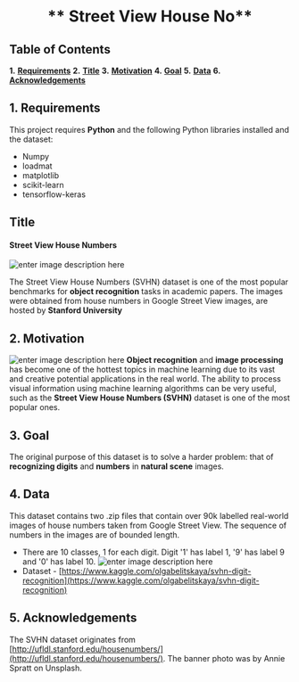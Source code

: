 ﻿
# <center>** Street View House No**</center>

## **Table of Contents**

**1.**  [**Requirements**](#Section1)
**2.**  [**Title**](#Section2)
**3.**  [**Motivation**](#Section3)
**4.**  [**Goal**](#Section4)
**5.**  [**Data**](#Section5)
**6.**  [**Acknowledgements**](#Sectio65)

<a name=Section1></a>

## 1. **Requirements**
 This project requires **Python** and the following Python libraries installed and the dataset:
 
 - Numpy
 - loadmat
 - matplotlib
 - scikit-learn
 - tensorflow-keras

 ## Title
 #### **Street View House Numbers**
![enter image description here](https://beeps82.github.io/SVHN_CNN/figs/13.png)

The Street View House Numbers (SVHN) dataset is one of the most popular benchmarks for **object recognition** tasks in academic papers. The images were obtained from house numbers in Google Street View images, are hosted by **Stanford University**

<a name=Section2></a>

 ##  2. **Motivation**
 ![enter image description here](https://production-media.paperswithcode.com/datasets/SVHN-0000000424-c12734ed_mMXUnWD.jpg)
**Object recognition** and **image processing** has become one of the hottest topics in machine learning due to its vast and creative potential applications in the real world. The ability to process visual information using machine learning algorithms can be very useful, such as the **Street View House Numbers (SVHN)** dataset is one of the most popular ones.

<a name=Section3></a>

 ## 3. **Goal**
 The original purpose of this dataset is to solve a harder problem: that of **recognizing digits** and **numbers** in **natural scene** images.
<a name=Section4></a>

## 4. **Data**
This dataset contains two .zip files that contain over 90k labelled real-world images of house numbers taken from Google Street View. The sequence of numbers in the images are of bounded length.

-   There are 10 classes, 1 for each digit. Digit '1' has label 1, '9' has label 9 and '0' has label 10. 
![enter image description here](https://i.ibb.co/s37m5Vw/red.png)
-  Dataset -  [https://www.kaggle.com/olgabelitskaya/svhn-digit-recognition](https://www.kaggle.com/olgabelitskaya/svhn-digit-recognition)
<a name=Section5></a>

## 5. **Acknowledgements**
The SVHN dataset originates from [http://ufldl.stanford.edu/housenumbers/](http://ufldl.stanford.edu/housenumbers/). The banner photo was by Annie Spratt on Unsplash.
